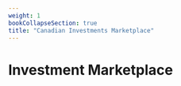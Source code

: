```yaml
---
weight: 1
bookCollapseSection: true
title: "Canadian Investments Marketplace"
---
```


# Investment Marketplace

